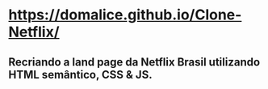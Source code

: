 # https://domalice.github.io/Clone-Netflix/
## Recriando a land page da Netflix Brasil utilizando HTML semântico, CSS &amp; JS.
